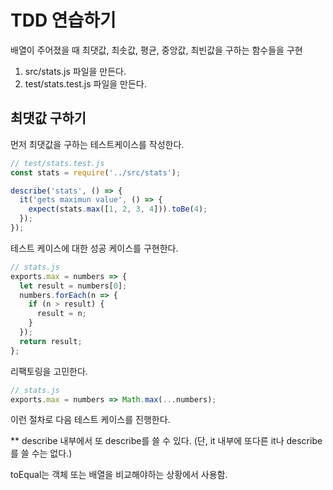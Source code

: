 # TDD 연습하기

배열이 주어졌을 때 최댓값, 최솟값, 평균, 중앙값, 최빈값을 구하는 함수들을 구현

1. src/stats.js 파일을 만든다.
2. test/stats.test.js 파일을 만든다.

## 최댓값 구하기

먼저 최댓값을 구하는 테스트케이스를 작성한다.

```javascript
// test/stats.test.js
const stats = require('../src/stats');

describe('stats', () => {
  it('gets maximun value', () => {
    expect(stats.max([1, 2, 3, 4])).toBe(4);
  });
});
```

테스트 케이스에 대한 성공 케이스를 구현한다.

```javascript
// stats.js
exports.max = numbers => {
  let result = numbers[0];
  numbers.forEach(n => {
    if (n > result) {
      result = n;
    }
  });
  return result;
};
```

리팩토링을 고민한다.

```javascript
// stats.js
exports.max = numbers => Math.max(...numbers);
```

이런 절차로 다음 테스트 케이스를 진행한다.

\*\* describe 내부에서 또 describe를 쓸 수 있다. (단, it 내부에 또다른 it나 describe를 쓸 수는 없다.)

toEqual는 객체 또는 배열을 비교해야하는 상황에서 사용함.

